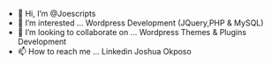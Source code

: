 - 👋 Hi, I’m @Joescripts
- 👀 I’m interested ... Wordpress Development (JQuery,PHP & MySQL)
- 💞️ I’m looking to collaborate on ... Wordpress Themes & Plugins Development
- 📫 How to reach me ... Linkedin Joshua Okposo
<!---
Joescripts/Joescripts is a ✨ special ✨ repository because its `README.md` (this file) appears on your GitHub profile.
You can click the Preview link to take a look at your changes.
--->
